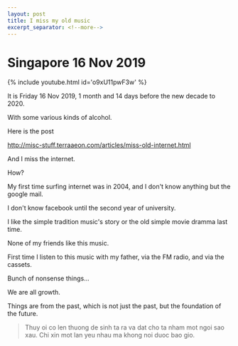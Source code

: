 ```yaml
---
layout: post
title: I miss my old music
excerpt_separator: <!--more-->
---
```


# Singapore 16 Nov 2019

{% include youtube.html id='o9xU11pwF3w' %}

It is Friday 16 Nov 2019, 1 month and 14 days before the new decade to 2020.

With some various kinds of alcohol.

Here is the post

http://misc-stuff.terraaeon.com/articles/miss-old-internet.html

And I miss the internet.

How?

My first time surfing internet was in 2004, and I don't know anything but the google mail.

I don't know facebook until the second year of university.

I like the simple tradition music's story or the old simple movie dramma last time.

None of my friends like this music.

First time I listen to this music with my father, via the FM radio, and via the cassets.

Bunch of nonsense things...

We are all growth.

Things are from the past, which is not just the past, but the foundation of the future.

> Thuy oi co len thuong de sinh ta ra va dat cho ta nham mot ngoi sao xau. Chi xin mot lan yeu nhau ma khong noi duoc bao
gio.


